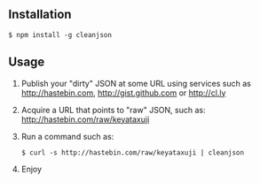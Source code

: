 ## Installation

```
$ npm install -g cleanjson
```

## Usage

1. Publish your "dirty" JSON at some URL using services such as http://hastebin.com, http://gist.github.com or http://cl.ly
1. Acquire a URL that points to "raw" JSON, such as: http://hastebin.com/raw/keyataxuji 
1. Run a command such as:
    
    ```
    $ curl -s http://hastebin.com/raw/keyataxuji | cleanjson
    ```
1. Enjoy